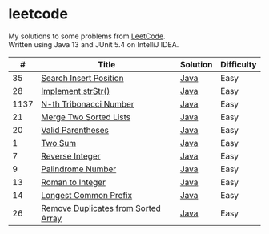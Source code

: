 # leetcode
My solutions to some problems from [LeetCode](https://leetcode.com/problemset/all/).  
Written using Java 13 and JUnit 5.4 on IntelliJ IDEA.

| # | Title | Solution | Difficulty |
|---| ----- | -------- | ---------- |
|35| [Search Insert Position](https://leetcode.com/problems/search-insert-position) | [Java](./src/searchInsertPosition/Search.java) | Easy | 
|28| [Implement strStr()](https://leetcode.com/problems/implement-strstr/) | [Java](./src/implementStrStr/Implement.java) | Easy |
|1137| [N-th Tribonacci Number](https://leetcode.com/problems/n-th-tribonacci-number) | [Java](./src/nthTribonacciNumber/Tribonacci.java) | Easy |
|21| [Merge Two Sorted Lists](https://leetcode.com/problems/merge-two-sorted-lists) | [Java](./src/mergeSortedLists/Merge.java) | Easy |
|20| [Valid Parentheses](https://leetcode.com/problems/valid-parentheses) | [Java](./src/validParentheses/Brackets.java) | Easy |
|1| [Two Sum](https://leetcode.com/problems/two-sum/) | [Java](./src/twoSum/TwoSum.java) | Easy |
|7| [Reverse Integer](https://leetcode.com/problems/reverse-integer) | [Java](https://github.com/rajitbanerjee/leetcode/blob/master/src/reverseInteger/RevInt.java) | Easy |
|9| [Palindrome Number](https://leetcode.com/problems/palindrome-number) | [Java](https://github.com/rajitbanerjee/leetcode/blob/master/src/palindromeInteger/Palin.java) | Easy |
|13| [Roman to Integer](https://leetcode.com/problems/roman-to-integer) | [Java](https://github.com/rajitbanerjee/leetcode/blob/master/src/romanToInteger/RomToInt.java) | Easy |	
|14| [Longest Common Prefix](https://leetcode.com/problems/longest-common-prefix) | [Java](https://github.com/rajitbanerjee/leetcode/blob/master/src/longestCommonPrefix/Prefix.java) | Easy |	
|26| [Remove Duplicates from Sorted Array](https://leetcode.com/problems/remove-duplicates-from-sorted-array) | [Java](https://github.com/rajitbanerjee/leetcode/blob/master/src/removeDupSorted/Remove.java) | Easy |